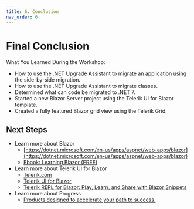 ```yaml
---
title: 6. Conclusion
nav_order: 6
---
```


# Final Conclusion

What You Learned During the Workshop:

* How to use the .NET Upgrade Assistant to migrate an application using the side-by-side migration.
* How to use the .NET Upgrade Assistant to migrate classes.
* Determined what can code be migrated to .NET 7.
* Started a new Blazor Server project using the Telerik UI for Blazor template.
* Created a fully featured Blazor grid view using the Telerik Grid.

## Next Steps

* Learn more about Blazor
    * [https://dotnet.microsoft.com/en-us/apps/aspnet/web-apps/blazor](https://dotnet.microsoft.com/en-us/apps/aspnet/web-apps/blazor)
    * [Ebook: Learning Blazor (FREE)](https://www.telerik.com/campaigns/blazor/ebook-learning-blazor)
* Learn more about Telerik UI for Blazor
    * [Telerik.com](https://www.telerik.com/)
    * [Telerik UI for Blazor](https://www.telerik.com/blazor-ui)
    * [Telerik REPL for Blazor: Play, Learn, and Share with Blazor Snippets](https://blazorrepl.telerik.com/)
* Learn more about Progress
    * [Products designed to accelerate your path to success.](https://www.progress.com/)